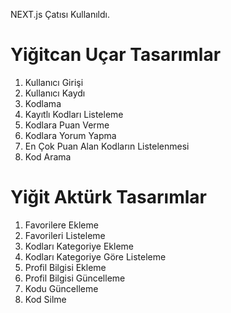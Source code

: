 NEXT.js Çatısı Kullanıldı.

# Yiğitcan Uçar Tasarımlar #
1. Kullanıcı Girişi
2. Kullanıcı Kaydı
3. Kodlama
4. Kayıtlı Kodları Listeleme
5. Kodlara Puan Verme
6. Kodlara Yorum Yapma
7. En Çok Puan Alan Kodların Listelenmesi
8. Kod Arama

# Yiğit Aktürk Tasarımlar #
1. Favorilere Ekleme
2. Favorileri Listeleme
3. Kodları Kategoriye Ekleme
4. Kodları Kategoriye Göre Listeleme
5. Profil Bilgisi Ekleme
6. Profil Bilgisi Güncelleme
7. Kodu Güncelleme
8. Kod Silme

